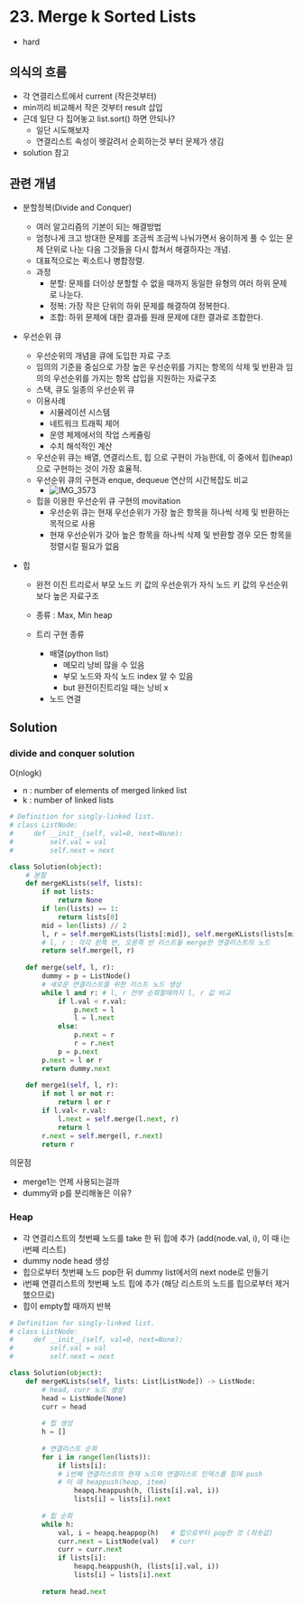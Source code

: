 # 23. Merge k Sorted Lists
- hard

## 의식의 흐름
- 각 연결리스트에서 current (작은것부터)
- min끼리 비교해서 작은 것부터 result 삽입
- 근데 일단 다 집어놓고 list.sort() 하면 안되나?
  - 일단 시도해보자
  - 연결리스트 속성이 헷갈려서 순회하는것 부터 문제가 생김
- solution 참고

## 관련 개념
- 분할정복(Divide and Conquer)
  - 여러 알고리즘의 기본이 되는 해결방법
  - 엄청나게 크고 방대한 문제를 조금씩 조금씩 나눠가면서 용이하게 풀 수 있는 문제 단위로 나눈 다음 그것들을 다시 합쳐서 해결하자는 개념.
  - 대표적으로는 퀵소트나 병합정렬. 
  - 과정
    - 분할: 문제를 더이상 분할할 수 없을 때까지 동일한 유형의 여러 하위 문제로 나눈다.
    - 정복: 가장 작은 단위의 하위 문제를 해결하여 정복한다.
    - 조합: 하위 문제에 대한 결과를 원래 문제에 대한 결과로 조합한다.

- 우선순위 큐
  - 우선순위의 개념을 큐에 도입한 자료 구조
  - 임의의 기준을 중심으로 가장 높은 우선순위를 가지는 항목의 삭제 및 반환과 임의의 우선순위를 가지는 항목 삽입을 지원하는 자료구조
  - 스택, 큐도 일종의 우선순위 큐
  - 이용사례
    - 시뮬레이션 시스템
    - 네트워크 트래픽 제어
    - 운영 체제에서의 작업 스케쥴링
    - 수치 해석적인 계산
  - 우선순위 큐는 배열, 연결리스트, 힙 으로 구현이 가능한데, 이 중에서 힙(heap)으로 구현하는 것이 가장 효율적.
  - 우선순위 큐의 구현과 enque, dequeue 연산의 시간복잡도 비교
    - ![IMG_3573](https://user-images.githubusercontent.com/97150219/213466649-e6f57bc2-8e2d-416e-a941-cd4cfeb2c34a.jpg)
  - 힙을 이용한 우선순위 큐 구현의 movitation
    - 우선순위 큐는 현재 우선순위가 가장 높은 항목을 하나씩 삭제 및 반환하는 목적으로 사용
    - 현재 우선순위가 갖아 높은 항목을 하나씩 삭제 및 반환할 경우 모든 항목을 정렬시킬 필요가 없음
    
 - 힙
   - 완전 이진 트리로서 부모 노드 키 값의 우선순위가 자식 노드 키 값의 우선순위보다 높은 자료구조
   - 종류 : Max, Min heap

   - 트리 구현 종류
     - 배열(python list)
       - 메모리 낭비 많을 수 있음
       - 부모 노드와 자식 노드 index 알 수 있음
       - but 완전이진트리일 때는 낭비 x
     - 노드 연결

## Solution
### divide and conquer solution
O(nlogk)
- n : number of elements of merged linked list
- k : number of linked lists

```python
# Definition for singly-linked list.
# class ListNode:
#     def __init__(self, val=0, next=None):
#         self.val = val
#         self.next = next

class Solution(object):
    # 분할
    def mergeKLists(self, lists):
        if not lists:
            return None
        if len(lists) == 1:
            return lists[0]
        mid = len(lists) // 2
        l, r = self.mergeKLists(lists[:mid]), self.mergeKLists(lists[mid:])
        # l, r : 각각 왼쪽 반, 오른쪽 반 리스트들 merge한 연결리스트의 노드
        return self.merge(l, r)
    
    def merge(self, l, r):
        dummy = p = ListNode()
        # 새로운 연결리스트를 위한 리스트 노드 생성
        while l and r: # l, r 전부 순회할때까지 l, r 값 비교
            if l.val < r.val:
                p.next = l
                l = l.next
            else:
                p.next = r
                r = r.next
            p = p.next
        p.next = l or r
        return dummy.next
    
    def merge1(self, l, r):
        if not l or not r:
            return l or r
        if l.val< r.val:
            l.next = self.merge(l.next, r)
            return l
        r.next = self.merge(l, r.next)
        return r
```

의문점
- merge1는 언제 사용되는걸까
- dummy와 p를 분리해놓은 이유?


### Heap

- 각 연결리스트의 첫번째 노드를 take 한 뒤 힙에 추가 (add(node.val, i), 이 때 i는 i번째 리스트)
- dummy node head 생성
- 힙으로부터 첫번째 노드 pop한 뒤 dummy list에서의 next node로 만들기
- i번째 연결리스트의 첫번째 노드 힙에 추가 (해당 리스트의 노드를 힙으로부터 제거했으므로)
- 힙이 empty할 때까지 반복

```python
# Definition for singly-linked list.
# class ListNode:
#     def __init__(self, val=0, next=None):
#         self.val = val
#         self.next = next

class Solution(object):
    def mergeKLists(self, lists: List[ListNode]) -> ListNode:
        # head, curr 노드 생성
        head = ListNode(None)
        curr = head
        
        # 힙 생성
        h = []
        
        # 연결리스트 순회
        for i in range(len(lists)):
            if lists[i]:
            # i번째 연결리스트의 현재 노드와 연결리스트 인덱스를 힙에 push
            # 이 때 heappush(heap, item)
                heapq.heappush(h, (lists[i].val, i))
                lists[i] = lists[i].next
        
        # 힙 순회
        while h:
            val, i = heapq.heappop(h)   # 힙으로부터 pop한 것 (최솟값)
            curr.next = ListNode(val)   # curr 
            curr = curr.next
            if lists[i]:
                heapq.heappush(h, (lists[i].val, i))
                lists[i] = lists[i].next
        
        return head.next

```
